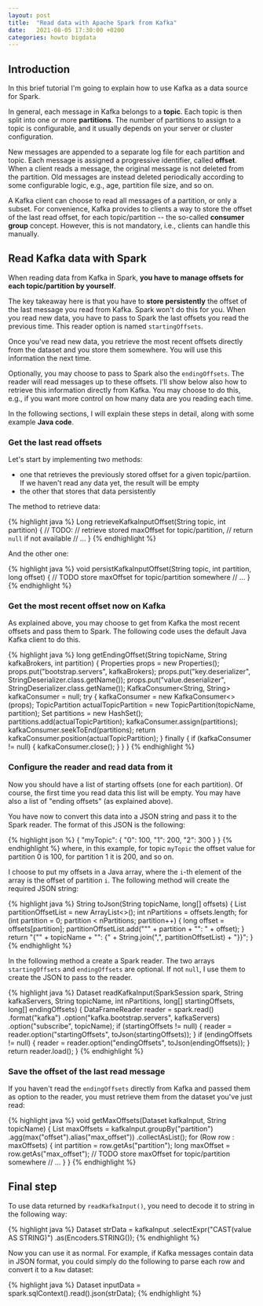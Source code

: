 ```yaml
---
layout: post
title:  "Read data with Apache Spark from Kafka"
date:   2021-08-05 17:30:00 +0200
categories: howto bigdata
---
```

## Introduction
In this brief tutorial I'm going to explain how to use Kafka as a data source for Spark.

In general, each message in Kafka belongs to a __topic__. Each topic is then split into one or more __partitions__. The number of partitions to assign to a topic is configurable, and it usually depends on your server or cluster configuration.

New messages are appended to a separate log file for each partition and topic. Each message is assigned a progressive identifier, called __offset__. When a client reads a message, the original message is not deleted from the partition. Old messages are instead deleted periodically according to some configurable logic, e.g., age, partition file size, and so on.

A Kafka client can choose to read all messages of a partition, or only a subset. For convenience, Kafka provides to clients a way to store the offset of the last read offset, for each topic/partition -- the so-called __consumer group__ concept. However, this is not mandatory, i.e., clients can handle this manually.

## Read Kafka data with Spark
When reading data from Kafka in Spark, __you have to manage offsets for each topic/partition by yourself__.

The key takeaway here is that you have to __store persistently__ the offset of the last message you read from Kafka. Spark won't do this for you. When you read new data, you have to pass to Spark the last offsets you read the previous time. This reader option is named `startingOffsets`.

Once you've read new data, you retrieve the most recent offsets directly from the dataset and you store them somewhere. You will use this information the next time.

Optionally, you may choose to pass to Spark also the `endingOffsets`. The reader will read messages up to these offsets. I'll show below also how to retrieve this information directly from Kafka. You may choose to do this, e.g., if you want more control on how many data are you reading each time.

In the following sections, I will explain these steps in detail, along with some example __Java code__.

### Get the last read offsets
Let's start by implementing two methods:
- one that retrieves the previously stored offset for a given topic/partiion. If we haven't read any data yet, the result will be empty
- the other that stores that data persistently

The method to retrieve data:

{% highlight java %}
Long retrieveKafkaInputOffset(String topic, int partition) {
    // TODO:
    // retrieve stored maxOffset for topic/partition,
    // return `null` if not available
    // ...
}
{% endhighlight %}

And the other one:

{% highlight java %}
void persistKafkaInputOffset(String topic, int partition, long offset) {
    // TODO store maxOffset for topic/partition somewhere
    // ...
}
{% endhighlight %}

### Get the most recent offset now on Kafka
As explained above, you may choose to get from Kafka the most recent offsets and pass them to Spark. The following code uses the default Java Kafka client to do this.

{% highlight java %}
long getEndingOffset(String topicName, String kafkaBrokers, int partition) {
    Properties props = new Properties();
    props.put("bootstrap.servers", kafkaBrokers);
    props.put("key.deserializer", StringDeserializer.class.getName());
    props.put("value.deserializer", StringDeserializer.class.getName());
    KafkaConsumer<String, String> kafkaConsumer = null;
    try {
        kafkaConsumer = new KafkaConsumer<>(props);
        TopicPartition actualTopicPartition = new TopicPartition(topicName, partition);
        Set<TopicPartition> partitions = new HashSet<TopicPartition>();
        partitions.add(actualTopicPartition);
        kafkaConsumer.assign(partitions);
        kafkaConsumer.seekToEnd(partitions);
        return kafkaConsumer.position(actualTopicPartition);
    } finally {
        if (kafkaConsumer != null) {
            kafkaConsumer.close();
        }
    }
}
{% endhighlight %}

### Configure the reader and read data from it
Now you should have a list of starting offsets (one for each partition). Of course, the first time you read data this list will be empty. You may have also a list of "ending offsets" (as explained above).

You have now to convert this data into a JSON string and pass it to the Spark reader. The format of this JSON is the following:

{% highlight json %}
{
    "myTopic": {
        "0": 100,
        "1": 200,
        "2": 300
    }
}
{% endhighlight %}
where, in this example, for topic `myTopic` the offset value for partition 0 is 100, for partition 1 it is 200, and so on.

I choose to put my offsets in a Java array, where the `i`-th element of the array is the offset of partition `i`. The following method will create the required JSON string:

{% highlight java %}
String toJson(String topicName, long[] offsets) {
    List<String> partitionOffsetList = new ArrayList<>();
    int nPartitions = offsets.length;
    for (int partition = 0; partition < nPartitions; partition++) {
        long offset = offsets[partition];
        partitionOffsetList.add("\"" + partition + "\": " + offset);
    }
    return "{\"" + topicName
            + "\": {" + String.join(",", partitionOffsetList)
            + "}}";
}
{% endhighlight %}

In the following method a create a Spark reader. The two arrays `startingOffsets` and `endingOffsets` are optional. If not `null`, I use them to create the JSON to pass to the reader.

{% highlight java %}
Dataset<Row> readKafkaInput(SparkSession spark, String kafkaServers,
        String topicName, int nPartitions, long[] startingOffsets, long[] endingOffsets) {
    DataFrameReader reader = spark.read()
            .format("kafka")
            .option("kafka.bootstrap.servers", kafkaServers)
            .option("subscribe", topicName);
    if (startingOffsets != null) {
        reader = reader.option("startingOffsets", toJson(startingOffsets));
    }
    if (endingOffsets != null) {
        reader = reader.option("endingOffsets", toJson(endingOffsets));
    }
    return reader.load();
}
{% endhighlight %}

### Save the offset of the last read message
If you haven't read the `endingOffsets` directly from Kafka and passed them as option to the reader, you must retrieve them from the dataset you've just read:

{% highlight java %}
void getMaxOffsets(Dataset<Row> kafkaInput, String topicName) {
    List<Row> maxOffsets = kafkaInput.groupBy("partition")
            .agg(max("offset").alias("max_offset"))
            .collectAsList();
    for (Row row : maxOffsets) {
        int partition = row.getAs("partition");
        long maxOffset = row.getAs("max_offset");
        // TODO store maxOffset for topic/partition somewhere
        // ...
    }
}
{% endhighlight %}

## Final step
To use data returned by `readKafkaInput()`, you need to decode it to string in the following way:

{% highlight java %}
Dataset<String> strData = kafkaInput
    .selectExpr("CAST(value AS STRING)")
    .as(Encoders.STRING());
{% endhighlight %}

Now you can use it as normal. For example, if Kafka messages contain data in JSON format, you could simply do the following to parse each row and convert it to a `Row` dataset:

{% highlight java %}
Dataset<Row> inputData = spark.sqlContext().read().json(strData);
{% endhighlight %}
